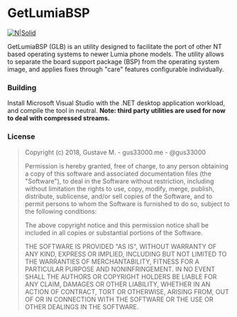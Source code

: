 # GetLumiaBSP

[![N|Solid](https://rum.gus33000.me/GetLumiaBSP.png)](gus33000.me)

GetLumiaBSP (GLB) is an utility designed to facilitate the port of other NT based operating systems to newer Lumia phone models.
The utility allows to separate the board support package (BSP) from the operating system image, and applies fixes through "care" features configurable individually.

### Building

Install Microsoft Visual Studio with the .NET desktop application workload, and compile the tool in neutral.
__Note: third party utilities are used for now to deal with compressed streams.__

### License

> Copyright (c) 2018, Gustave M. - gus33000.me - @gus33000
>
> Permission is hereby granted, free of charge, to any person obtaining a
> copy of this software and associated documentation files (the "Software"),
> to deal in the Software without restriction, including without limitation
> the rights to use, copy, modify, merge, publish, distribute, sublicense,
> and/or sell copies of the Software, and to permit persons to whom the
> Software is furnished to do so, subject to the following conditions:
>
> The above copyright notice and this permission notice shall be included in
> all copies or substantial portions of the Software.
>
> THE SOFTWARE IS PROVIDED "AS IS", WITHOUT WARRANTY OF ANY KIND, EXPRESS OR
> IMPLIED, INCLUDING BUT NOT LIMITED TO THE WARRANTIES OF MERCHANTABILITY,
> FITNESS FOR A PARTICULAR PURPOSE AND NONINFRINGEMENT. IN NO EVENT SHALL THE
> AUTHORS OR COPYRIGHT HOLDERS BE LIABLE FOR ANY CLAIM, DAMAGES OR OTHER
> LIABILITY, WHETHER IN AN ACTION OF CONTRACT, TORT OR OTHERWISE, ARISING
> FROM, OUT OF OR IN CONNECTION WITH THE SOFTWARE OR THE USE OR OTHER
> DEALINGS IN THE SOFTWARE.

